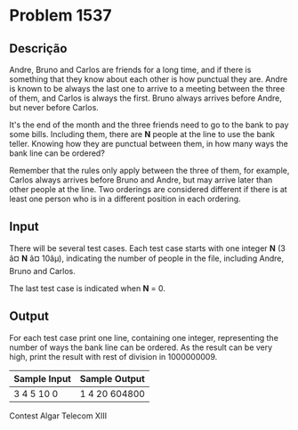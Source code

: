 # Problem 1537

Descrição
----------

Andre, Bruno and Carlos are friends for a long time, and if there is something that they know about each other is how punctual they are. Andre is known to be always the last one to arrive to a meeting between the three of them, and Carlos is always the first. Bruno always arrives before Andre, but never before Carlos.

It's the end of the month and the three friends need to go to the bank to pay some bills. Including them, there are **N** people at the line to use the bank teller. Knowing how they are punctual between them, in how many ways the bank line can be ordered?

Remember that the rules only apply between the three of them, for example, Carlos always arrives before Bruno and Andre, but may arrive later than other people at the line. Two orderings are considered different if there is at least one person who is in a different position in each ordering.

Input
-----

There will be several test cases. Each test case starts with one integer **N** (3 â¤ **N** â¤ 10âµ), indicating the number of people in the file, including Andre, Bruno and Carlos.

The last test case is indicated when **N** = 0.

Output
------

For each test case print one line, containing one integer, representing the number of ways the bank line can be ordered. As the result can be very high, print the result with rest of division in 1000000009.


| Sample Input | Sample Output |
| --- | --- |
| 3 4 5 10 0 | 1 4 20 604800 |

Contest Algar Telecom XIII

